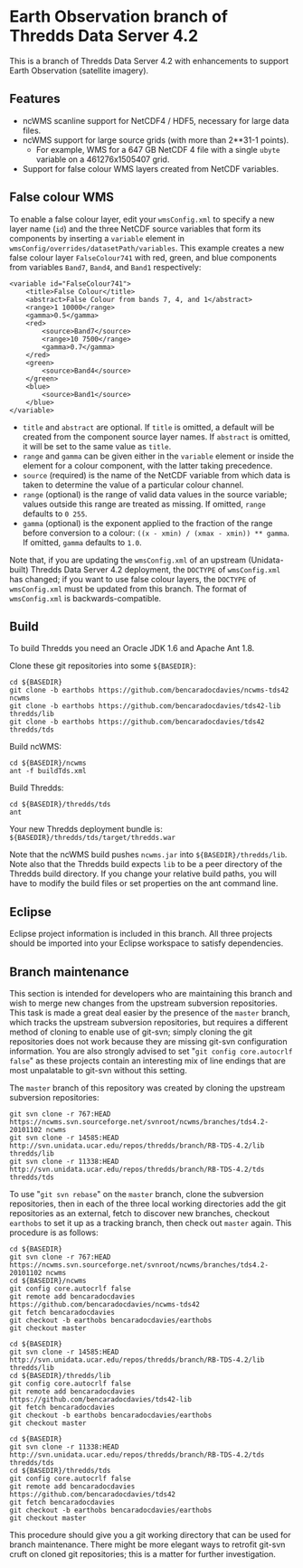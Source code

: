 # Earth Observation branch of Thredds Data Server 4.2

This is a branch of Thredds Data Server 4.2 with enhancements to support Earth Observation (satellite imagery).


## Features

* ncWMS scanline support for NetCDF4 / HDF5, necessary for large data files.
* ncWMS support for large source grids (with more than 2**31-1 points).
    * For example, WMS for a 647 GB NetCDF 4 file with a single `ubyte` variable on a 461276x1505407 grid.
* Support for false colour WMS layers created from NetCDF variables.


## False colour WMS

To enable a false colour layer, edit your `wmsConfig.xml` to specify a new layer name (`id`) and the three NetCDF source variables that form its components by inserting a `variable` element in `wmsConfig/overrides/datasetPath/variables`. This example creates a new false colour layer `FalseColour741` with red, green, and blue components from variables `Band7`, `Band4`, and `Band1` respectively:

    <variable id="FalseColour741">
        <title>False Colour</title>
        <abstract>False Colour from bands 7, 4, and 1</abstract>
        <range>1 10000</range>
        <gamma>0.5</gamma>
        <red>
            <source>Band7</source>
            <range>10 7500</range>
            <gamma>0.7</gamma>
        </red>
        <green>
            <source>Band4</source>
        </green>
        <blue>
            <source>Band1</source>
        </blue>
    </variable>

* `title` and `abstract` are optional. If `title` is omitted, a default will be created from the component source layer names. If `abstract` is omitted, it will be set to the same value as `title`.
* `range` and `gamma` can be given either in the  `variable` element or inside the element for a colour component, with the latter taking precedence.
* `source` (required) is the name of the NetCDF variable from which data is taken to determine the value of a particular colour channel.
* `range` (optional) is the range of valid data values in the source variable; values outside this range are treated as missing. If omitted, `range` defaults to `0 255`.
* `gamma` (optional) is the exponent applied to the fraction of the range before conversion to a colour: `((x - xmin) / (xmax - xmin)) ** gamma`. If omitted, `gamma` defaults to `1.0`.

Note that, if you are updating the `wmsConfig.xml` of an upstream (Unidata-built) Thredds Data Server 4.2 deployment, the `DOCTYPE` of `wmsConfig.xml` has changed; if you want to use false colour layers, the `DOCTYPE` of `wmsConfig.xml` must be updated from this branch. The format of `wmsConfig.xml` is backwards-compatible.


## Build

To build Thredds you need an Oracle JDK 1.6 and Apache Ant 1.8.

Clone these git repositories into some `${BASEDIR}`:

    cd ${BASEDIR}
    git clone -b earthobs https://github.com/bencaradocdavies/ncwms-tds42 ncwms
    git clone -b earthobs https://github.com/bencaradocdavies/tds42-lib thredds/lib
    git clone -b earthobs https://github.com/bencaradocdavies/tds42 thredds/tds

Build ncWMS:

    cd ${BASEDIR}/ncwms
    ant -f buildTds.xml

Build Thredds:

    cd ${BASEDIR}/thredds/tds
    ant

Your new Thredds deployment bundle is: `${BASEDIR}/thredds/tds/target/thredds.war`

Note that the ncWMS build pushes `ncwms.jar` into `${BASEDIR}/thredds/lib`. Note also that the Thredds build expects `lib` to be a peer directory of the Thredds build directory. If you change your relative build paths, you will have to modify the build files or set properties on the ant command line.


## Eclipse

Eclipse project information is included in this branch. All three projects should be imported into your Eclipse workspace to satisfy dependencies.


## Branch maintenance

This section is intended for developers who are maintaining this branch and wish to merge new changes from the upstream subversion repositories. This task is made a great deal easier by the presence of the `master` branch, which tracks the upstream subversion repositories, but requires a different method of cloning to enable use of git-svn; simply cloning the git repositories does not work because they are missing git-svn configuration information. You are also strongly advised to set "`git config core.autocrlf false`" as these projects contain an interesting mix of line endings that are most unpalatable to git-svn without this setting.

The `master` branch of this repository was created by cloning the upstream subversion repositories:

    git svn clone -r 767:HEAD https://ncwms.svn.sourceforge.net/svnroot/ncwms/branches/tds4.2-20101102 ncwms
    git svn clone -r 14585:HEAD http://svn.unidata.ucar.edu/repos/thredds/branch/RB-TDS-4.2/lib thredds/lib
    git svn clone -r 11338:HEAD http://svn.unidata.ucar.edu/repos/thredds/branch/RB-TDS-4.2/tds thredds/tds

To use "`git svn rebase`" on the `master` branch, clone the subversion repositories, then in each of the three local working directories add the git repositories as an external, fetch to discover new branches, checkout `earthobs` to set it up as a tracking branch, then check out `master` again. This procedure is as follows:

    cd ${BASEDIR}
    git svn clone -r 767:HEAD https://ncwms.svn.sourceforge.net/svnroot/ncwms/branches/tds4.2-20101102 ncwms
    cd ${BASEDIR}/ncwms
    git config core.autocrlf false
    git remote add bencaradocdavies https://github.com/bencaradocdavies/ncwms-tds42
    git fetch bencaradocdavies
    git checkout -b earthobs bencaradocdavies/earthobs
    git checkout master

    cd ${BASEDIR}
    git svn clone -r 14585:HEAD http://svn.unidata.ucar.edu/repos/thredds/branch/RB-TDS-4.2/lib thredds/lib
    cd ${BASEDIR}/thredds/lib
    git config core.autocrlf false
    git remote add bencaradocdavies https://github.com/bencaradocdavies/tds42-lib
    git fetch bencaradocdavies
    git checkout -b earthobs bencaradocdavies/earthobs
    git checkout master

    cd ${BASEDIR}
    git svn clone -r 11338:HEAD http://svn.unidata.ucar.edu/repos/thredds/branch/RB-TDS-4.2/tds thredds/tds
    cd ${BASEDIR}/thredds/tds
    git config core.autocrlf false
    git remote add bencaradocdavies https://github.com/bencaradocdavies/tds42
    git fetch bencaradocdavies
    git checkout -b earthobs bencaradocdavies/earthobs
    git checkout master

This procedure should give you a git working directory that can be used for branch maintenance. There might be more elegant ways to retrofit git-svn cruft on cloned git repositories; this is a matter for further investigation.


